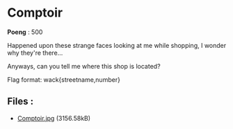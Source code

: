 # Comptoir
**Poeng** : 500

Happened upon these strange faces looking at me while shopping, I wonder why they're there...
Anyways, can you tell me where this shop is located?

Flag format: wack{streetname,number}

## Files : 

 - [Comptoir.jpg](./Comptoir.jpg) (3156.58kB)